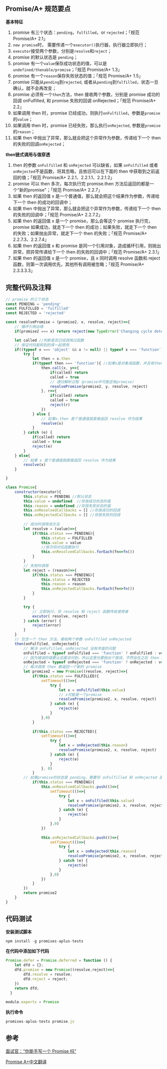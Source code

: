 ## Promise/A+ 规范要点

**基本特征**

1. promise 有三个状态：`pending`，`fulfilled`，or `rejected`；「规范 Promise/A+ 2.1」
2. `new promise`时， 需要传递一个`executor()`执行器，执行器立即执行；
3. `executor`接受两个参数，分别是`resolve`和`reject`；
4. promise  的默认状态是 `pending`；
5. promise 有一个`value`保存成功状态的值，可以是`undefined/thenable/promise`；「规范 Promise/A+ 1.3」
6. promise 有一个`reason`保存失败状态的值；「规范 Promise/A+ 1.5」
7. promise 只能从`pending`到`rejected`, 或者从`pending`到`fulfilled`，状态一旦确认，就不会再改变；
8. promise 必须有一个`then`方法，then 接收两个参数，分别是 promise 成功的回调 onFulfilled, 和 promise 失败的回调 onRejected；「规范 Promise/A+ 2.2」
9. 如果调用 then 时，promise 已经成功，则执行`onFulfilled`，参数是`promise`的`value`；
10. 如果调用 then 时，promise 已经失败，那么执行`onRejected`, 参数是`promise`的`reason`；
11. 如果 then 中抛出了异常，那么就会把这个异常作为参数，传递给下一个 then 的失败的回调`onRejected`；

**then链式调用与值穿透**

1. then 的参数 `onFulfilled` 和 `onRejected` 可以缺省，如果 `onFulfilled` 或者 `onRejected`不是函数，将其忽略，且依旧可以在下面的 then 中获取到之前返回的值；「规范 Promise/A+ 2.2.1、2.2.1.1、2.2.1.2」
2. promise 可以 then 多次，每次执行完 promise.then 方法后返回的都是一个“新的promise"；「规范 Promise/A+ 2.2.7」
3. 如果 then 的返回值 x 是一个普通值，那么就会把这个结果作为参数，传递给下一个 then 的成功的回调中；
4. 如果 then 中抛出了异常，那么就会把这个异常作为参数，传递给下一个 then 的失败的回调中；「规范 Promise/A+ 2.2.7.2」
5. 如果 then 的返回值 x 是一个 promise，那么会等这个 promise 执行完，promise 如果成功，就走下一个 then 的成功；如果失败，就走下一个 then 的失败；如果抛出异常，就走下一个 then 的失败；「规范 Promise/A+ 2.2.7.3、2.2.7.4」
6. 如果 then 的返回值 x 和 promise 是同一个引用对象，造成循环引用，则抛出异常，把异常传递给下一个 then 的失败的回调中；「规范 Promise/A+ 2.3.1」
7. 如果 then 的返回值 x 是一个 promise，且 x 同时调用 resolve 函数和 reject 函数，则第一次调用优先，其他所有调用被忽略；「规范 Promise/A+ 2.3.3.3.3」

## 完整代码及注释

```javascript
// promise 的三个状态
const PENDING = 'pending'
const FULFILLED = 'fulfilled'
const REJECTED = 'rejected'

const resolvePromise = (promise2, x, resolve, reject)=>{
    // 循环引用出错
    if(promise2 === x) return reject(new TypeError('Changing cycle detected for promise'))

    let called //判断是否已经调用过函数
	// 保证代码能和别的库一起使用
    if((typeof x === 'object' && x != null) || typeof x === 'function'){
        try {
            let then = x.then
            if(typeof then === 'function'){ //如果x是对象或函数，并且有then方法
                then.call(x, y=>{
                    if(called) return
                    called = true
                    // 递归解析过程（promise中可能还有promise）
                    resolvePromise(promise2, y, resolve, reject)
                }, r=>{
                    if(called) return
                    called = true
                    reject(r)
                })
            } else {
                // 如果x.then 是个普通值就直接返回 resolve 作为结果
                resolve(x)
            }
        } catch (e) {
            if(called) return
            called = true
            reject(e)
        }
    } else{
        // 如果 x 是个普通值就直接返回 resolve 作为结果
        resolve(x)
    }

}

class Promise{
    constructor(excutor){
        this.status = PENDING //默认状态
        this.value = undefined  //存放成功状态的值
        this.reason = undefined //存放失败状态的值
        this.onResolvedCallbacks = [] //存放成功的回调
        this.onRejectedCallbacks = [] //存放失败的回调
		
        // 成功时调用该方法
        let resolve = (value)=>{
            if(this.status === PENDING){
                this.status = FULFILLED
                this.value = value
                //依次将对应函数执行
                this.onResolvedCallbacks.forEach(fn=>fn())
            }
        }
		// 失败时调用
        let reject = (reason)=>{
            if(this.status === PENDING){
                this.status = REJECTED
                this.reason = reason
                this.onRejectedCallbacks.forEach(fn=>fn())
            }
        }

        try {
            // 立即执行，将 resolve 和 reject 函数传给使用者 
            excutor( resolve, reject)
        } catch (error) {
            reject(error)
        }
    }
	// 包含一个 then 方法，接收两个参数 onFulfiled onRejected
    then(onFulfiled, onRejected){
        // 解决 onFufilled，onRejected 没有传值的问题
        onFulfiled = typeof onFulfiled === 'function' ? onFulfiled : v=>v
        // 因为错误的值要让后面访问到，所以这里也要抛出个错误，不然会在之后 then 的 resolve 中捕获
        onRejected = typeof onRejected === 'function' ? onRejected : v=>{throw v}
		// 每次调用 then 都返回一个新的 promise
        let promise2 = new Promise((resolve, reject)=>{
            if(this.status === FULFILLED){
                setTimeout(()=>{
                    try {
                        let x = onFulfiled(this.value)
                        // x可能是一个promise
                        resolvePromise(promise2, x, resolve, reject)
                    } catch (e) {
                        reject(e)
                    }
                },0)
            }
    
            if(this.status === REJECTED){
                setTimeout(()=>{
                    try {
                        let x = onRejected(this.reason)
                        resolvePromise(promise2, x, resolve, reject)
                    } catch (e) {
                        reject(e)
                    }
                }, 0)
            }
    	// 如果promise的状态是 pending，需要将 onFulfilled 和 onRejected 函数存放起来，等待状态确定后，再依次将对应的函数执行
            if(this.status === PENDING){
                this.onResolvedCallbacks.push(()=>{
                    setTimeout(()=>{
                        try {
                            let x = onFulfiled(this.value)
                            resolvePromise(promise2, x, resolve, reject)
                        } catch (e) {
                            reject(e)
                        }
                    },0)
                })
    
                this.onRejectedCallbacks.push(()=>{
                    setTimeout(()=>{
                        try {
                            let x = onRejected(this.reason)
                            resolvePromise(promise2, x, resolve, reject)
                        } catch (e) {
                            reject(e)
                        }
                    },0)
                })
            }
        })
        return promise2
    }
}
```

## 代码测试

**安装测试脚本**

```javascript
npm install -g promises-aplus-tests
```

**在代码中添加如下代码**

```javascript
Promise.defer = Promise.deferred = function () {
    let dfd = {};
    dfd.promise = new Promise((resolve,reject)=>{
        dfd.resolve = resolve;
        dfd.reject = reject;
    })
    return dfd;
  }
  
module.exports = Promise
```

**执行命令**

```javascript
promises-aplus-tests promise.js
```

## 参考

[面试官：“你能手写一个 Promise 吗”](https://juejin.im/post/6850037281206566919#heading-17)

[Promise A+中文翻译](https://juejin.im/post/6844903649852784647#heading-15)